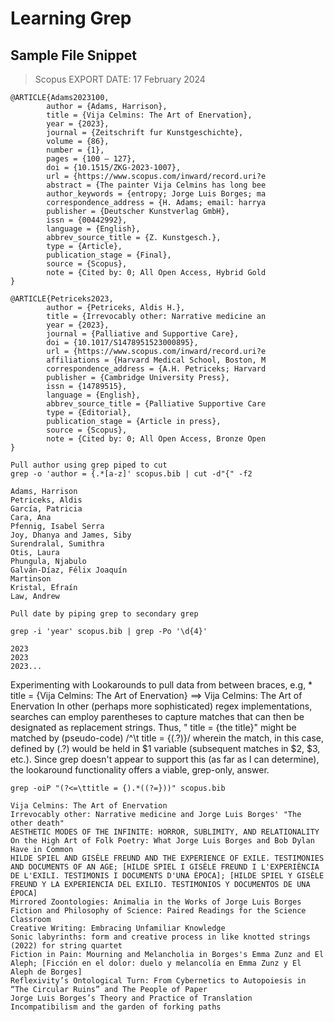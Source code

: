 # Learning Grep

## Sample File Snippet

> Scopus
EXPORT DATE: 17 February 2024

```
@ARTICLE{Adams2023100,
        author = {Adams, Harrison},
        title = {Vija Celmins: The Art of Enervation},
        year = {2023},
        journal = {Zeitschrift fur Kunstgeschichte},
        volume = {86},
        number = {1},
        pages = {100 – 127},
        doi = {10.1515/ZKG-2023-1007},
        url = {https://www.scopus.com/inward/record.uri?e
        abstract = {The painter Vija Celmins has long bee
        author_keywords = {entropy; Jorge Luis Borges; ma
        correspondence_address = {H. Adams; email: harrya
        publisher = {Deutscher Kunstverlag GmbH},
        issn = {00442992},
        language = {English},
        abbrev_source_title = {Z. Kunstgesch.},
        type = {Article},
        publication_stage = {Final},
        source = {Scopus},
        note = {Cited by: 0; All Open Access, Hybrid Gold
}

@ARTICLE{Petriceks2023,
        author = {Petriceks, Aldis H.},
        title = {Irrevocably other: Narrative medicine an
        year = {2023},
        journal = {Palliative and Supportive Care},
        doi = {10.1017/S1478951523000895},
        url = {https://www.scopus.com/inward/record.uri?e
        affiliations = {Harvard Medical School, Boston, M
        correspondence_address = {A.H. Petriceks; Harvard
        publisher = {Cambridge University Press},
        issn = {14789515},
        language = {English},
        abbrev_source_title = {Palliative Supportive Care
        type = {Editorial},
        publication_stage = {Article in press},
        source = {Scopus},
        note = {Cited by: 0; All Open Access, Bronze Open
}
```

```
Pull author using grep piped to cut
grep -o 'author = {.*[a-z]' scopus.bib | cut -d"{" -f2

Adams, Harrison
Petriceks, Aldis
García, Patricia
Cara, Ana
Pfennig, Isabel Serra
Joy, Dhanya and James, Siby
Surendralal, Sumithra
Otis, Laura
Phungula, Njabulo
Galván-Díaz, Félix Joaquín
Martinson
Kristal, Efraín
Law, Andrew
```

```
Pull date by piping grep to secondary grep

grep -i 'year' scopus.bib | grep -Po '\d{4}'

2023
2023
2023...
```

Experimenting with Lookarounds to pull data from between braces, e.g, * title = {Vija Celmins: The Art of Enervation} ==> Vija Celmins: The Art of Enervation 
In other (perhaps more sophisticated) regex implementations, searches can employ parentheses to capture matches that can then be designated as replacement strings.
Thus, " title = {the title}" might be matched by (pseudo-code) /^\t title = {(.?)}/ wherein the match, in this case, defined by (.?) would be held in $1 variable (subsequent matches in $2, $3, etc.). Since grep doesn't appear to support this (as far as I can determine), the lookaround functionality offers a viable, grep-only, answer.

```
grep -oiP "(?<=\ttitle = {).*((?=}))" scopus.bib

Vija Celmins: The Art of Enervation
Irrevocably other: Narrative medicine and Jorge Luis Borges' "The other death"
AESTHETIC MODES OF THE INFINITE: HORROR, SUBLIMITY, AND RELATIONALITY
On the High Art of Folk Poetry: What Jorge Luis Borges and Bob Dylan Have in Common
HILDE SPIEL AND GISÈLE FREUND AND THE EXPERIENCE OF EXILE. TESTIMONIES AND DOCUMENTS OF AN AGE; [HILDE SPIEL I GISÈLE FREUND I L'EXPERIÈNCIA DE L'EXILI. TESTIMONIS I DOCUMENTS D'UNA ÈPOCA]; [HILDE SPIEL Y GISÈLE FREUND Y LA EXPERIENCIA DEL EXILIO. TESTIMONIOS Y DOCUMENTOS DE UNA ÉPOCA]
Mirrored Zoontologies: Animalia in the Works of Jorge Luis Borges
Fiction and Philosophy of Science: Paired Readings for the Science Classroom
Creative Writing: Embracing Unfamiliar Knowledge
Sonic labyrinths: form and creative process in like knotted strings (2022) for string quartet
Fiction in Pain: Mourning and Melancholia in Borges's Emma Zunz and El Aleph; [Ficción en el dolor: duelo y melancolía en Emma Zunz y El Aleph de Borges]
Reflexivity’s Ontological Turn: From Cybernetics to Autopoiesis in “The Circular Ruins” and The People of Paper
Jorge Luis Borges’s Theory and Practice of Translation
Incompatibilism and the garden of forking paths
